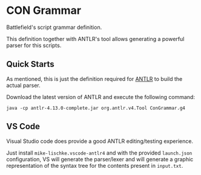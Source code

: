 # CON Grammar

Battlefield's script grammar definition.

This definition together with ANTLR's tool allows generating a powerful parser for this scripts.

## Quick Starts
As mentioned, this is just the definition required for [ANTLR](https://www.antlr.org/) to build the actual parser.

Download the latest version of ANTLR and execute the following command:

```
java -cp antlr-4.13.0-complete.jar org.antlr.v4.Tool ConGrammar.g4
```

## VS Code
Visual Studio code does provide a good ANTLR editing/testing experience. 

Just install `mike-lischke.vscode-antlr4` and with the provided `launch.json` configuration, VS will generate the parser/lexer and will generate a graphic representation of the syntax tree for the contents present in `input.txt`.

